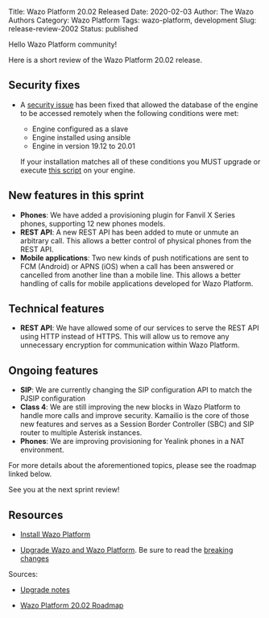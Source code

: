 Title: Wazo Platform 20.02 Released
Date: 2020-02-03
Author: The Wazo Authors
Category: Wazo Platform
Tags: wazo-platform, development
Slug: release-review-2002
Status: published

Hello Wazo Platform community!

Here is a short review of the Wazo Platform 20.02 release.

## Security fixes

* A [security issue](http://mirror.wazo.community/security/WAZO-2020-01.pdf) has been fixed that allowed the database of the engine to be accessed remotely when the following conditions were met:

  * Engine configured as a slave
  * Engine installed using ansible
  * Engine in version 19.12 to 20.01

  If your installation matches all of these conditions you MUST upgrade or execute [this script](https://mirror.wazo.community/security/WAZO-2020-01.sh) on your engine.

## New features in this sprint

* **Phones**: We have added a provisioning plugin for Fanvil X Series phones, supporting 12 new phones models.
* **REST API**: A new REST API has been added to mute or unmute an arbitrary call. This allows a better control of physical phones from the REST API.
* **Mobile applications**: Two new kinds of push notifications are sent to FCM (Android) or APNS (iOS) when a call has been answered or cancelled from another line than a mobile line. This allows a better handling of calls for mobile applications developed for Wazo Platform.

## Technical features

* **REST API**: We have allowed some of our services to serve the REST API using HTTP instead of HTTPS. This will allow us to remove any unnecessary encryption for communication within Wazo Platform.

## Ongoing features

* **SIP**: We are currently changing the SIP configuration API to match the PJSIP configuration
* **Class 4**: We are still improving the new blocks in Wazo Platform to handle more calls and improve security. Kamailio is the core of those new features and serves as a Session Border Controller (SBC) and SIP router to multiple Asterisk instances.
* **Phones**: We are improving provisioning for Yealink phones in a NAT environment.

For more details about the aforementioned topics, please see the roadmap linked below.

See you at the next sprint review!

## Resources

* [Install Wazo Platform](/install)

* [Upgrade Wazo and Wazo Platform](/uc-doc/upgrade/introduction). Be sure to read the [breaking changes](http://wazo.readthedocs.io/en/wazo-20.02/upgrade/upgrade_notes.html)

Sources:

* [Upgrade notes](/uc-doc/upgrade/upgrade_notes)

* [Wazo Platform 20.02 Roadmap](https://wazo-dev.atlassian.net/secure/ReleaseNote.jspa?projectId=10011&version=10067)
